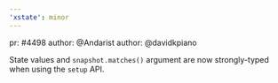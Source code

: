 ```yaml
---
'xstate': minor
---
```


pr: #4498
author: @Andarist
author: @davidkpiano

State values and `snapshot.matches()` argument are now strongly-typed when using the `setup` API.
